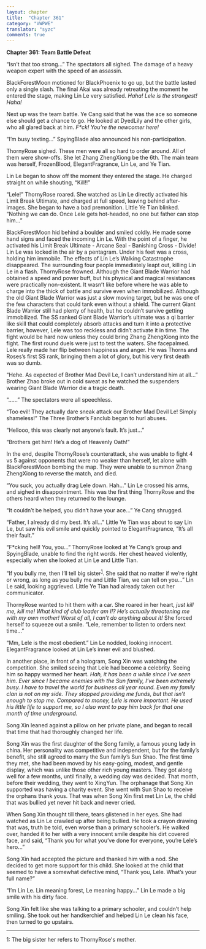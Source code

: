 ```yaml
---
layout: chapter
title:  "Chapter 361"
category: "VWPWE"
translator: "syzc"
comments: true
---
```


**Chapter 361: Team Battle Defeat**

“Isn’t that too strong...” The spectators all sighed. The damage of a heavy weapon expert with the speed of an assassin.

BlackForestMoon motioned for BlackPhoenix to go up, but the battle lasted only a single slash. The final Akai was already retreating the moment he entered the stage, making Lin Le very satisfied. *Haha! Lele is the strongest! Haha!*

Next up was the team battle. Ye Cang said that he was the ace so someone else should get a chance to go. He looked at DyedLily and the other girls, who all glared back at him. *F\*ck! You’re the newcomer here!*

“I’m busy texting...” SpyingBlade also announced his non-participation.

ThornyRose sighed. These men were all so hard to order around. All of them were show-offs. She let Zhang ZhengXiong be the 6th. The main team was herself, FrozenBlood, ElegantFragrance, Lin Le, and Ye Tian.

Lin Le began to show off the moment they entered the stage. He charged straight on while shouting, “Kill!!”

“Lele!” ThornyRose roared. She watched as Lin Le directly activated his Limit Break Ultimate, and charged at full speed, leaving behind after-images. She began to have a bad premonition. Little Ye Tian blinked. “Nothing we can do. Once Lele gets hot-headed, no one but father can stop him...”

BlackForestMoon hid behind a boulder and smiled coldly. He made some hand signs and faced the incoming Lin Le. With the point of a finger, he activated his Limit Break Ultimate - Arcane Seal - Banishing Cross - Divide! Lin Le was locked in the air by a pentagram. Under his feet was a cross, holding him immobile. The effects of Lin Le’s Walking Catastrophe disappeared. The surrounding four people immediately leapt out, killing Lin Le in a flash. ThornyRose frowned. Although the Giant Blade Warrior had obtained a speed and power buff, but his physical and magical resistances were practically non-existent. It wasn’t like before where he was able to charge into the thick of battle and survive even when immobilized. Although the old Giant Blade Warrior was just a slow moving target, but he was one of the few characters that could tank even without a shield. The current Giant Blade Warrior still had plenty of health, but he couldn’t survive getting immobilized. The SS ranked Giant Blade Warrior’s ultimate was a qi barrier like skill that could completely absorb attacks and turn it into a protective barrier, however, Lele was too reckless and didn’t activate it in time. The fight would be hard now unless they could bring Zhang ZhengXiong into the fight. The first round duels were just to test the waters. She facepalmed. Lele really made her flip between happiness and anger. He was Thorns and Roses’s first SS rank, bringing them a lot of glory, but his very first death was so dumb.

“Hehe. As expected of Brother Mad Devil Le, I can’t understand him at all...” Brother Zhao broke out in cold sweat as he watched the suspenders wearing Giant Blade Warrior die a tragic death.

“......” The spectators were all speechless.

“Too evil! They actually dare sneak attack our Brother Mad Devil Le! Simply shameless!” The Three Brother’s Fanclub began to hurl abuses.

“Hellooo, this was clearly not anyone’s fault. It’s just...”

“Brothers get him! He’s a dog of Heavenly Oath!”

In the end, despite ThornyRose’s counterattack, she was unable to fight 4 vs 5 against opponents that were no weaker than herself, let alone with BlackForestMoon bombing the map. They were unable to summon Zhang ZhengXiong to reverse the match, and died.

“You suck, you actually drag Lele down. Hah...” Lin Le crossed his arms, and sighed in disappointment. This was the first thing ThornyRose and the others heard when they returned to the lounge.

“It couldn’t be helped, you didn’t have your ace...” Ye Cang shrugged.

“Father, I already did my best. It’s all...” Little Ye Tian was about to say Lin Le, but saw his evil smile and quickly pointed to ElegantFragrance, “It’s all their fault.”

“F\*cking hell! You, you...” ThornyRose looked at Ye Cang’s group and SpyingBlade, unable to find the right words. Her chest heaved violently, especially when she looked at Lin Le and Little Tian.

“If you bully me, then I’ll tell big sister<sup>[1](#footnote1)</sup>. She said that no matter if we’re right or wrong, as long as you bully me and Little Tian, we can tell on you...” Lin Le said, looking aggrieved. Little Ye Tian had already taken out her communicator.

ThornyRose wanted to hit them with a car. She roared in her heart, *just kill me, kill me! What kind of club leader am I!? He’s actually threatening me with my own mother! Worst of all, I can’t do anything about it!* She forced herself to squeeze out a smile. “Lele, remember to listen to orders next time...”

“Mm, Lele is the most obedient.” Lin Le nodded, looking innocent. ElegantFragrance looked at Lin Le’s inner evil and blushed.

In another place, in front of a hologram, Song Xin was watching the competition. She smiled seeing that Lele had become a celebrity. Seeing him so happy warmed her heart. *Hah, it has been a while since I’ve seen him. Ever since I became enemies with the Sun family, I’ve been extremely busy. I have to travel the world for business all year round. Even my family clan is not on my side. They stopped providing me funds, but that isn’t enough to stop me. Compared to money, Lele is more important. He used his little life to support me, so I also want to pay him back for that one month of time underground.*

Song Xin leaned against a pillow on her private plane, and began to recall that time that had thoroughly changed her life.

Song Xin was the first daughter of the Song family, a famous young lady in china. Her personality was competitive and independent, but for the family’s benefit, she still agreed to marry the Sun family’s Sun Shao. The first time they met, she had been moved by his easy-going, modest, and gentle display, which was unlike those other rich young masters. They got along well for a few months, until finally, a wedding day was decided. That month, before their wedding, they went to XingYun. The orphanage that Song Xin supported was having a charity event. She went with Sun Shao to receive the orphans thank yous. That was when Song Xin first met Lin Le, the child that was bullied yet never hit back and never cried.

When Song Xin thought till there, tears glistened in her eyes. She had watched as Lin Le crawled up after being bullied. He took a crayon drawing that was, truth be told, even worse than a primary schooler’s. He walked over, handed it to her with a very innocent smile despite his dirt covered face, and said, “Thank you for what you’ve done for everyone, you’re Lele’s hero...”

Song Xin had accepted the picture and thanked him with a nod. She decided to get more support for this child. She looked at the child that seemed to have a somewhat defective mind, “Thank you, Lele. What’s your full name?”

“I’m Lin Le. Lin meaning forest, Le meaning happy...” Lin Le made a big smile with his dirty face.

Song Xin felt like she was talking to a primary schooler, and couldn’t help smiling. She took out her handkerchief and helped Lin Le clean his face, then turned to go upstairs.

---

<a name="footnote1">1</a>: The big sister her refers to ThornyRose's mother.
